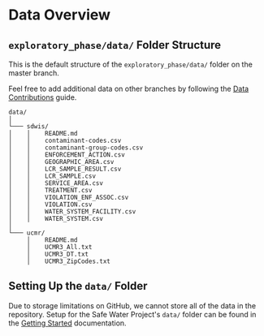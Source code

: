 # Data Overview

## `exploratory_phase/data/` Folder Structure

This is the default structure of the `exploratory_phase/data/` folder on the master branch.

Feel free to add additional data on other branches by following the [Data Contributions](data-contributions.md) guide.

```
data/
│
└─── sdwis/
│    │    README.md
│    │    contaminant-codes.csv
│    │    contaminant-group-codes.csv
│    │    ENFORCEMENT_ACTION.csv
│    │    GEOGRAPHIC_AREA.csv
│    │    LCR_SAMPLE_RESULT.csv
│    │    LCR_SAMPLE.csv
│    │    SERVICE_AREA.csv
│    │    TREATMENT.csv
│    │    VIOLATION_ENF_ASSOC.csv
│    │    VIOLATION.csv
│    │    WATER_SYSTEM_FACILITY.csv
│    │    WATER_SYSTEM.csv
│
└─── ucmr/
     │    README.md
     │    UCMR3_All.txt
     │    UCMR3_DT.txt
     │    UCMR3_ZipCodes.txt
```

## Setting Up the `data/` Folder

Due to storage limitations on GitHub, we cannot store all of the data in the repository. Setup for the Safe Water Project's `data/` folder can be found in the [Getting Started](../getting-started.md) documentation.